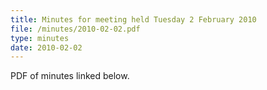```yaml
---
title: Minutes for meeting held Tuesday 2 February 2010
file: /minutes/2010-02-02.pdf
type: minutes
date: 2010-02-02
---
```


PDF of minutes linked below.
